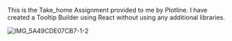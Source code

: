 This is the Take_home Assignment provided to me by Plotline. I have created a Tooltip Builder using React without using any additional libraries.

![IMG_5A49CDE07CB7-1-2](https://user-images.githubusercontent.com/16193881/205460748-11369cc0-cd7c-4245-83e9-3f2c1fe3972e.jpeg)
